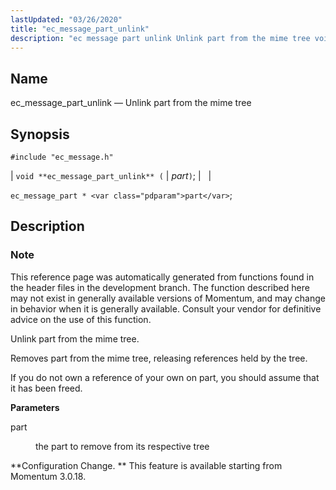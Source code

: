 ```yaml
---
lastUpdated: "03/26/2020"
title: "ec_message_part_unlink"
description: "ec message part unlink Unlink part from the mime tree void ec message part unlink part ec message part part This reference page was automatically generated from functions found in the header files in the development branch The function described here may not exist in generally available versions of Momentum..."
---
```


<a name="apis.ec_message_part_unlink"></a> 
## Name

ec_message_part_unlink — Unlink part from the mime tree

## Synopsis

`#include "ec_message.h"`

| `void **ec_message_part_unlink** (` | <var class="pdparam">part</var>`)`; |   |

`ec_message_part * <var class="pdparam">part</var>`;<a name="idp56494432"></a> 
## Description

### Note

This reference page was automatically generated from functions found in the header files in the development branch. The function described here may not exist in generally available versions of Momentum, and may change in behavior when it is generally available. Consult your vendor for definitive advice on the use of this function.

Unlink part from the mime tree.

Removes part from the mime tree, releasing references held by the tree.

If you do not own a reference of your own on part, you should assume that it has been freed.

**<a name="idp56498368"></a> Parameters**

<dl class="variablelist">

<dt>part</dt>

<dd>

the part to remove from its respective tree

</dd>

</dl>

**Configuration Change. ** This feature is available starting from Momentum 3.0.18.